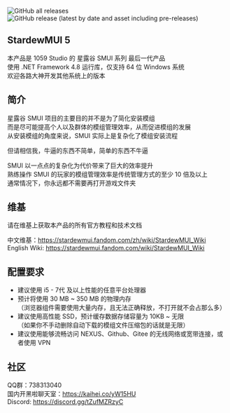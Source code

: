 ![GitHub all releases](https://img.shields.io/github/downloads/Lake1059/StardewMUI-5/total?color=blue&label=GitHub%20发行版全部下载次数&style=flat-square)  
![GitHub release (latest by date and asset including pre-releases)](https://img.shields.io/github/downloads-pre/Lake1059/StardewMUI-5/latest/StardewMUI.5.Installer.exe?color=blue&label=最新版本下载数量&style=flat-square)

## StardewMUI 5
本产品是 1059 Studio 的 星露谷 SMUI 系列 最后一代产品  
使用 .NET Framework 4.8 运行库，仅支持 64 位 Windows 系统  
欢迎各路大神开发其他系统上的版本

## 简介
星露谷 SMUI 项目的主要目的并不是为了简化安装模组  
而是尽可能提高个人以及群体的模组管理效率，从而促进模组的发展  
从安装模组的角度来说，SMUI 实际上是复杂化了模组安装流程

但请相信我，牛逼的东西不简单，简单的东西不牛逼

SMUI 以一点点的复杂化为代价带来了巨大的效率提升  
熟练操作 SMUI 的玩家的模组管理效率是传统管理方式的至少 10 倍及以上  
通常情况下，你永远都不需要再打开游戏文件夹

## 维基
请在维基上获取本产品的所有官方教程和技术文档

中文维基：https://stardewmui.fandom.com/zh/wiki/StardewMUI_Wiki  
English Wiki: https://stardewmui.fandom.com/wiki/StardewMUI_Wiki

## 配置要求
+ 建议使用 i5 - 7代 及以上性能的任意平台处理器  
+ 预计将使用 30 MB ~ 350 MB 的物理内存  
（浏览器组件需要使用大量内存，且无法正确释放，不打开就不会占那么多）  
+ 建议使用高性能 SSD，预计缓存数据存储容量为 10KB ~ 无限  
（如果你不手动删除自动下载的模组文件压缩包的话就是无限）  
+ 建议使用能够流畅访问 NEXUS、Github、Gitee 的无线网络或宽带连接，或者使用 VPN

## 社区
QQ群：738313040  
国内开黑啦聊天室：https://kaihei.co/yW15HU  
Discord: https://discord.gg/tZufMZRzyC